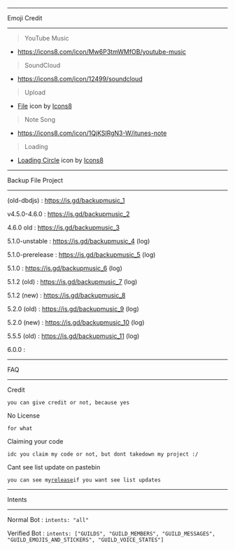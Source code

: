 _____________
Emoji Credit
_____________

> YouTube Music
- https://icons8.com/icon/Mw6P3tmWMfOB/youtube-music

> SoundCloud
- https://icons8.com/icon/12499/soundcloud

> Upload
- <a target="_blank" href="https://icons8.com/icon/iUNEWv4iBE2i/file">File</a> icon by <a target="_blank" href="https://icons8.com">Icons8</a>

> Note Song
- https://icons8.com/icon/1QjKSlRgN3-W/itunes-note

> Loading
- <a target="_blank" href="https://icons8.com/icon/nITS6PlJtteV/loading-circle">Loading Circle</a> icon by <a target="_blank" href="https://icons8.com">Icons8</a>

_____________
Backup File Project
_____________

(old-dbdjs)      : https://is.gd/backupmusic_1

v4.5.0-4.6.0     : https://is.gd/backupmusic_2

4.6.0 old        : https://is.gd/backupmusic_3

5.1.0-unstable   : https://is.gd/backupmusic_4 (log)

5.1.0-prerelease : https://is.gd/backupmusic_5 (log)

5.1.0            : https://is.gd/backupmusic_6 (log)

5.1.2 (old)      : https://is.gd/backupmusic_7 (log)

5.1.2 (new)      : https://is.gd/backupmusic_8

5.2.0 (old)      : https://is.gd/backupmusic_9 (log)

5.2.0 (new)      : https://is.gd/backupmusic_10 (log)

5.5.5 (old)      : https://is.gd/backupmusic_11 (log)

6.0.0            :

_____________
FAQ
_____________

Credit

`you can give credit or not, because yes`

No License

`for what`

Claiming your code

`idc you claim my code or not, but dont takedown my project :/`

Cant see list update on pastebin

`you can see my`[`release`](https://github.com/GreenVGJR/amc-aoijs/releases)`if you want see list updates`

_____________
Intents
_____________

Normal Bot   : `intents: "all"`

Verified Bot : `intents: ["GUILDS", "GUILD_MEMBERS", "GUILD_MESSAGES", "GUILD_EMOJIS_AND_STICKERS", "GUILD_VOICE_STATES"]`

